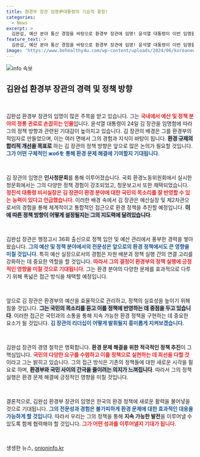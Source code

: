 ```yaml
---
title: 환경부 장관 임명尹대통령의 기습적 결정!
categories:
  - News
excerpt: >
  김완섭, 예산 분야 통산 경험을 바탕으로 환경부 장관에 임명! 윤석열 대통령이 이번 임명을 통해 환경 규제 합리화의 큰 변화를 예고하고 있다. 관심을 모으는 그의 비전은 과연 무엇인지, 지금 확인하세요!
feature_text: >
  김완섭, 예산 분야 통산 경험을 바탕으로 환경부 장관에 임명! 윤석열 대통령이 이번 임명을 통해 환경 규제 합리화의 큰 변화를 예고하고 있다. 관심을 모으는 그의 비전은 과연 무엇인지, 지금 확인하세요!
image: 'https://www.behealthy4u.com/wp-content/uploads/2024/06/koreanews.jpg'
---
```


<p><img src="https://www.behealthy4u.com/wp-content/uploads/2024/06/koreanews.jpg" alt="info 속보" /></p>

<h2 data-ke-size="size26">김완섭 환경부 장관의 경력 및 정책 방향</h2>

<p data-ke-size="size16">&nbsp;</p>

<p>김완섭 환경부 장관의 임명이 많은 주목을 받고 있습니다. 그는 <b><span style="color: #ee2323;">국내에서 예산 및 정책 분야의 정통 관료로 손꼽히는 인물</span></b>입니다. 윤석열 대통령이 24일 김 장관을 임명함에 따라 그의 정책 방향과 관련된 기대감이 높아지고 있습니다. 김 장관의 배경은 그를 환경부의 적임자로 만들었으며, 이는 여러 면에서 그의 경험과 지식이 바탕이 됩니다. <b><span style="background-color: #21538527;">환경 규제의 합리적 개선을 목표로</span></b> 하는 김 장관의 정책 방향은 앞으로 많은 논의가 필요할 것입니다. <b><span style="color: #1a5490;">그가 어떤 구체적인 жобを 통해 환경 문제 해결에 기여할지 기대됩니다</span></b>.</p>

<p data-ke-size="size16">&nbsp;</p>

<p>김 장관의 임명은 <b>인사청문회</b>를 통해 이루어졌습니다. 국회 환경노동위원회에서 실시한 청문회에서는 그의 다양한 정책 경험이 강조되었고, 청문보고서 또한 채택되었습니다. <b><span style="color: #ee2323;">정진석 대통령 비서실장은 김 장관이 환경 분야에 대한 국민의 목소리를 잘 반영할 수 있는 능력이 있다고 언급했습니다</span></b>. 이러한 배경 속에서 김 장관은 예산실장 및 제2차관으로서의 경험을 통해 체계적이고 통합적인 접근으로 환경 정책을 추진할 예정입니다. <b><span style="background-color: #21538527;">이에 따른 정책 방향이 어떻게 설정될지는 그의 지도력에 달려있습니다</span></b>.</p>

<p data-ke-size="size16">&nbsp;</p>

<p>김완섭 장관은 행정고시 36회 출신으로 정책 입안 및 예산 관리에서 풍부한 경력을 쌓아왔습니다. <b><span style="color: #1a5490;">그의 예산 및 정책 분야에서의 전문성은 앞으로의 환경 정책에서도 큰 영향을 미칠 것입니다</span></b>. 특히 예산 실장으로서의 경험은 자원 배분과 정책 실행 간의 연결 고리를 강화하는 데 중요한 역할을 할 것입니다. <b><span style="color: #ee2323;">따라서 그의 결정이 환경부의 정책 실행에 긍정적인 영향을 미칠 것으로 기대됩니다</span></b>. 그는 환경 분야의 다양한 문제를 효과적으로 다루기 위해 폭넓은 접근 방식을 채택할 예정입니다.</p>

<p data-ke-size="size16">&nbsp;</p>

<p>앞으로 김 장관은 환경부의 예산을 효율적으로 관리하고, 정책의 실효성을 높이기 위해 힘쓸 것입니다. <b><span style="background-color: #21538527;">그는 국민의 목소리를 듣고 이를 정책에 반영하는 데 중점을 두고 있습니다</span></b>. 이러한 접근은 국민과의 소통을 통해 지속 가능한 환경 정책을 구현하는 데 중요한 요소가 될 것입니다. <b><span style="color: #1a5490;">김 장관의 리더십이 어떻게 발휘될지 흥미롭게 지켜보겠습니다</span></b>.</p>

<p data-ke-size="size16">&nbsp;</p>

<p>김완섭 장관의 경영 철학은 명확합니다. <b>환경 문제 해결을 위한 적극적인 정책 추진</b>이 그 핵심입니다. <b><span style="color: #ee2323;">국민의 다양한 요구를 수렴하고 이를 정책으로 실현하는 데 최선을 다할 것</span></b>이라고 그는 밝히고 있습니다. 그의 접근 방식은 기존의 정책들에 대한 새로운 시각을 필요로 하며, <b><span style="background-color: #21538527;">환경부와 국민 사이의 간극을 줄이려는 의지가 느껴집니다</span></b>. 따라서 그의 정책 실행은 환경 문제 해결에 긍정적인 영향을 미칠 것입니다.</p>

<p data-ke-size="size16">&nbsp;</p>

<p>결론적으로, 김완섭 환경부 장관의 임명은 한국의 환경 정책에 새로운 활력을 불어넣을 것으로 기대됩니다. <b><span style="color: #1a5490;">그의 전문성과 경험은 불가피하게 환경 문제에 대한 효과적인 대응을 가능하게 할 것입니다</span></b>. 따라서 우리는 그의 정책을 통해 <b>지속 가능한 발전</b>을 이루어낼 수 있도록 함께 협력해야 할 것입니다. <b><span style="color: #ee2323;">그가 어떤 성과를 이루어낼지 기대가 됩니다</span></b>. </p>

<p data-ke-size="size16">&nbsp;</p>
생생한 뉴스, <a href="https://onioninfo.kr" rel="dofollow">onioninfo.kr</a>


